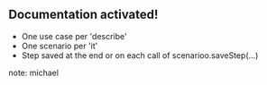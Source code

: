 ## Documentation activated!

- One use case per 'describe'
- One scenario per 'it'
- Step saved at the end or on each call of scenarioo.saveStep(...)

note:
michael